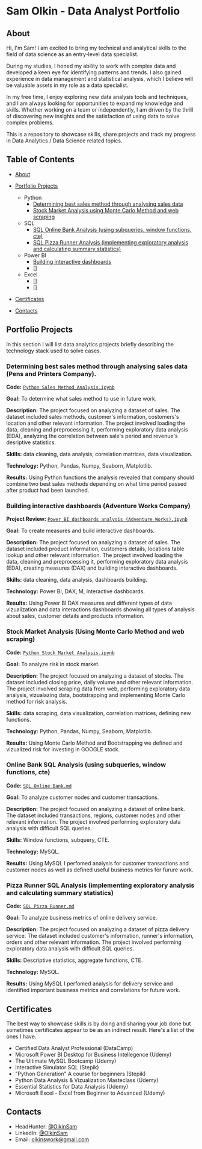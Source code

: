 # Sam Olkin - Data Analyst Portfolio
## About
Hi, I'm Sam!  I am excited to bring my technical and analytical skills to the field of data science as an entry-level data specialist. 

During my studies, I honed my ability to work with complex data and developed a keen eye for identifying patterns and trends. I also gained experience in data management and statistical analysis, which I believe will be valuable assets in my role as a data specialist.

In my free time, I enjoy exploring new data analysis tools and techniques, and I am always looking for opportunities to expand my knowledge and skills. Whether working on a team or independently, I am driven by the thrill of discovering new insights and the satisfaction of using data to solve complex problems.

This is a repository to showcase skills, share projects and track my progress in Data Analytics / Data Science related topics.

## Table of Contents
- [About](https://github.com/OlkinSam/Data-Analyst-Portfolio/tree/main?tab=readme-ov-file#about)
- [Portfolio Projects](https://github.com/OlkinSam/Data-Analyst-Portfolio/tree/main?tab=readme-ov-file#portfolio-projects)
  - Python
    - [Determining best sales method through analysing sales data](https://github.com/OlkinSam/Data-Analyst-Portfolio/tree/main?tab=readme-ov-file#determining-best-sales-method-through-analysing-sales-data-pens-and-printers-company)
    - [Stock Market Analysis using Monte Carlo Method and web scraping](https://github.com/OlkinSam/Data-Analyst-Portfolio/tree/main?tab=readme-ov-file#stock-market-analysis-using-monte-carlo-method-and-web-scraping)
  - SQL
    - [SQL Online Bank Analysis (using subqueries, window functions, cte)](https://github.com/OlkinSam/Data-Analyst-Portfolio/tree/main?tab=readme-ov-file#online-bank-sql-analysis)
    - [SQL Pizza Runner Analysis (implementing exploratory analysis and calculating summary statistics)](https://github.com/OlkinSam/Data-Analyst-Portfolio/tree/main?tab=readme-ov-file#pizza-runner-sql-analysis)
  - Power BI
    - [Building interactive dashboards](https://github.com/OlkinSam/Data-Analyst-Portfolio/tree/main?tab=readme-ov-file#building-interactive-dashboards-adventure-works-company)
    - []
  - Excel
    - []
    - []
 

- [Certificates](https://github.com/OlkinSam/Data-Analyst-Portfolio/tree/main?tab=readme-ov-file#certificates)
- [Contacts](https://github.com/OlkinSam/Data-Analyst-Portfolio/tree/main?tab=readme-ov-file#certificates)

  
## Portfolio Projects
In this section I will list data analytics projects briefly describing the technology stack used to solve cases.

### Determining best sales method through analysing sales data (Pens and Printers Company). 
**Code:** [`Python Sales Method Analysis.ipynb`](https://github.com/OlkinSam/PortfolioProjects/blob/main/Python%20Sales%20Method%20Analysis.ipynb)

**Goal:** To determine what sales method to use in future work.

**Description:** The project focused on analyzing a dataset of sales. The dataset included sales methods, customer's information, costomers's location and other relevant information. The project involved loading the data, cleaning and preprocessing it, performing exploratory data analysis (EDA), analyzing the correlation between sale's period and revenue's desriptive statistics.

**Skills:** data cleaning, data analysis, correlation matrices, data visualization.

**Technology:** Python, Pandas, Numpy, Seaborn, Matplotlib.

**Results:** Using Python functions the analysis revealed that company should combine two best sales methods depending on what time period passed after product had been launched.

### Building interactive dashboards (Adventure Works Company)
**Project Review:** [`Power BI dashboards analysis (Adventure Works).ipynb`](https://github.com/OlkinSam/PortfolioProjects/blob/main/Power%20BI%20dashboards%20analysis%20(Adventure%20Works).ipynb)

**Goal:** To create measures and build interactive dashboards.

**Description:** The project focused on analyzing a dataset of sales. The dataset included product information, customers details, locations table lookup and other relevant information. The project involved loading the data, cleaning and preprocessing it, performing exploratory data analysis (EDA), creating measures (DAX) and building interactive dashboards.

**Skills:** data cleaning, data analysis, dashboards building.

**Technology:** Power BI, DAX, M, Interactive dashboards.

**Results:** Using Power BI DAX measures and different types of data vizualization and data interactions dashboards showing all types of analysis about sales, customer details and products information.

### Stock Market Analysis (Using Monte Carlo Method and web scraping)
**Code:** [`Python Stock Market Analysis.ipynb`](https://github.com/OlkinSam/PortfolioProjects/blob/main/Python%20Stock%20Market%20Analysis.ipynb)

**Goal:** To analyze risk in stock market.

**Description:** The project focused on analyzing a dataset of stocks. The dataset included closing price, daily volume and other relevant information. The project involved scraping data from web, performing exploratory data analysis, vizualazing data, bootstrapping and implementing Monte Carlo method for risk analysis.

**Skills:** data scraping, data visualization, correlation matrices, defining new functions.

**Technology:** Python, Pandas, Numpy, Seaborn, Matplotlib.

**Results:** Using Monte Carlo Method and Bootstrapping we defined and vizualized risk for investing in GOOGLE stock.

### Online Bank SQL Analysis (using subqueries, window functions, cte)
**Code:** [`SQL Online Bank.md`](https://github.com/OlkinSam/PortfolioProjects/blob/main/SQL%20Online%20Bank.md)

**Goal:** To analyze customer nodes and customer transactions.

**Description:** The project focused on analyzing a dataset of online bank. The dataset included transactions, regions, customer nodes and other relevant information. The project involved performing exploratory data analysis with difficult SQL queries.

**Skills:** Window functions, subquery, CTE.

**Technology:** MySQL.

**Results:** Using MySQL I perfomed analysis for customer transactions and customer nodes as well as defined useful business metrics for furure work.

### Pizza Runner SQL Analysis (implementing exploratory analysis and calculating summary statistics)
**Code:** [`SQL Pizza Runner.md`](https://github.com/OlkinSam/PortfolioProjects/blob/main/SQL%20Pizza%20Runner.md)

**Goal:** To analyze business metrics of online delivery service.

**Description:** The project focused on analyzing a dataset of pizza delivery service. The dataset included customer's information, runner's information, orders and other relevant information. The project involved performing exploratory data analysis with difficult SQL queries.

**Skills:** Descriptive statistics, aggregate functions, CTE.

**Technology:** MySQL.

**Results:** Using MySQL I perfomed analysis for delivery service and identified important business metrics and correlations for future work.




## Certificates
The best way to showcase skills is by doing and sharing your job done but sometimes certificates appear to be as an indirect result. Here's a list of the ones I have.
- Certified Data Analyst Professional (DataCamp)
- Microsoft Power BI Desktop for Business Intellegence (Udemy)
- The Ultimate MySQL Bootcamp (Udemy)
- Interactive Simulator SQL (Stepik)
- "Python Generation" A course for beginners (Stepik)
- Python Data Analysis & Vizualization Masteclass (Udemy)
- Essential Statistics for Data Analysis (Udemy)
- Microsoft Excel - Excel from Beginner to Advanced (Udemy)

## Contacts
- HeadHunter: [@OlkinSam](https://hh.ru/resume/f3854019ff0c4705050039ed1f503042494945)
- LinkedIn: [@OlkinSam](https://www.linkedin.com/in/sam-olkin-7baa92288)
- Email: olkinswork@gmail.com
